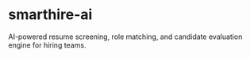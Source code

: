 # smarthire-ai
AI-powered resume screening, role matching, and candidate evaluation engine for hiring teams.
